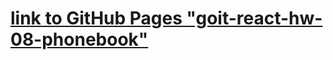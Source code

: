 # [link to GitHub Pages "goit-react-hw-08-phonebook"](https://dimamarjan.github.io/goit-react-hw-08-phonebook "Задание goit-react-hw-08-phonebook")
